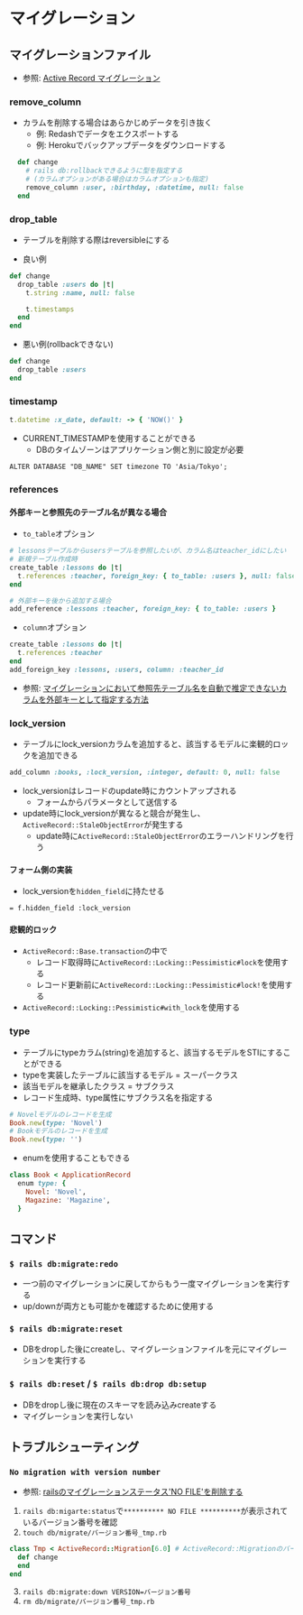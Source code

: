 # マイグレーション
## マイグレーションファイル
- 参照: [Active Record マイグレーション](https://railsguides.jp/active_record_migrations.html)

### remove_column
- カラムを削除する場合はあらかじめデータを引き抜く
  - 例: Redashでデータをエクスポートする
  - 例: Herokuでバックアップデータをダウンロードする

```ruby
  def change
    # rails db:rollbackできるように型を指定する
    # (カラムオプションがある場合はカラムオプションも指定)
    remove_column :user, :birthday, :datetime, null: false
  end
```

### drop_table
- テーブルを削除する際はreversibleにする

- 良い例
```ruby
def change
  drop_table :users do |t|
    t.string :name, null: false

    t.timestamps
  end
end
```

- 悪い例(rollbackできない)
```ruby
def change
  drop_table :users
end
```

### timestamp
```ruby
t.datetime :x_date, default: -> { 'NOW()' }
```

- CURRENT_TIMESTAMPを使用することができる
  - DBのタイムゾーンはアプリケーション側と別に設定が必要
```console
ALTER DATABASE "DB_NAME" SET timezone TO 'Asia/Tokyo';
```

### references
#### 外部キーと参照先のテーブル名が異なる場合
- `to_table`オプション
```ruby
# lessonsテーブルからusersテーブルを参照したいが、カラム名はteacher_idにしたい
# 新規テーブル作成時
create_table :lessons do |t|
  t.references :teacher, foreign_key: { to_table: :users }, null: false
end
```
```ruby
# 外部キーを後から追加する場合
add_reference :lessons :teacher, foreign_key: { to_table: :users }
```
- `column`オプション
```ruby
create_table :lessons do |t|
  t.references :teacher
end
add_foreign_key :lessons, :users, column: :teacher_id
```
- 参照: [マイグレーションにおいて参照先テーブル名を自動で推定できないカラムを外部キーとして指定する方法](https://qiita.com/kymmt90/items/03cb9366ff87db69f539)

### lock_version
- テーブルにlock_versionカラムを追加すると、該当するモデルに楽観的ロックを追加できる
```ruby
add_column :books, :lock_version, :integer, default: 0, null: false
```
- lock_versionはレコードのupdate時にカウントアップされる
  - フォームからパラメータとして送信する
- update時にlock_versionが異なると競合が発生し、`ActiveRecord::StaleObjectError`が発生する
  - update時に`ActiveRecord::StaleObjectError`のエラーハンドリングを行う

#### フォーム側の実装
- lock_versionを`hidden_field`に持たせる
```haml
= f.hidden_field :lock_version
```

#### 悲観的ロック
- `ActiveRecord::Base.transaction`の中で
  - レコード取得時に`ActiveRecord::Locking::Pessimistic#lock`を使用する
  - レコード更新前に`ActiveRecord::Locking::Pessimistic#lock!`を使用する
- `ActiveRecord::Locking::Pessimistic#with_lock`を使用する

### type
- テーブルにtypeカラム(string)を追加すると、該当するモデルをSTIにすることができる
- typeを実装したテーブルに該当するモデル = スーパークラス
- 該当モデルを継承したクラス = サブクラス
- レコード生成時、type属性にサブクラス名を指定する
```ruby
# Novelモデルのレコードを生成
Book.new(type: 'Novel')
# Bookモデルのレコードを生成
Book.new(type: '')
```
- enumを使用することもできる
```ruby
class Book < ApplicationRecord
  enum type: {
    Novel: 'Novel',
    Magazine: 'Magazine',
  }
```

## コマンド
### `$ rails db:migrate:redo`
- 一つ前のマイグレーションに戻してからもう一度マイグレーションを実行する
- up/downが両方とも可能かを確認するために使用する

### `$ rails db:migrate:reset`
- DBをdropした後にcreateし、マイグレーションファイルを元にマイグレーションを実行する

### `$ rails db:reset` / `$ rails db:drop db:setup`
- DBをdropし後に現在のスキーマを読み込みcreateする
- マイグレーションを実行しない

## トラブルシューティング
### `No migration with version number`
- 参照: [railsのマイグレーションステータス'NO FILE'を削除する](https://qiita.com/yukofeb/items/ce39c7aabbfdc16205ea)
1. `rails db:migarte:status`で`********** NO FILE **********`が表示されているバージョン番号を確認
2. `touch db/migrate/バージョン番号_tmp.rb`
```ruby
class Tmp < ActiveRecord::Migration[6.0] # ActiveRecord::Migrationのバージョンを記述
  def change
  end
end
```
3. `rails db:migrate:down VERSION=バージョン番号`
4. `rm db/migrate/バージョン番号_tmp.rb`
